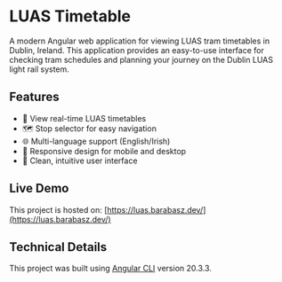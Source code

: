 # LUAS Timetable

A modern Angular web application for viewing LUAS tram timetables in Dublin, Ireland. This application provides an easy-to-use interface for checking tram schedules and planning your journey on the Dublin LUAS light rail system.

## Features

- 🚊 View real-time LUAS timetables
- 🗺️ Stop selector for easy navigation
- 🌐 Multi-language support (English/Irish)
- 📱 Responsive design for mobile and desktop
- 🎨 Clean, intuitive user interface

## Live Demo

This project is hosted on: [https://luas.barabasz.dev/](https://luas.barabasz.dev/)

## Technical Details

This project was built using [Angular CLI](https://github.com/angular/angular-cli) version 20.3.3.

